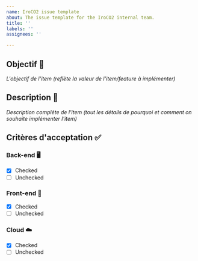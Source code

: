 ```yaml
---
name: IroCO2 issue template
about: The issue template for the IroCO2 internal team.
title: ''
labels: ''
assignees: ''

---
```


## Objectif 🎯
*L'objectif de l'item (reflète la valeur de l'item/feature à implémenter)*

## Description 📝
*Description complète de l'item (tout les détails de pourquoi et comment on souhaite implémenter l'item)*

## Critères d'acceptation ✅

### Back-end 🖥️
- [x] Checked
- [ ] Unchecked

### Front-end 🎨
- [x] Checked
- [ ] Unchecked

### Cloud ☁️
- [x] Checked
- [ ] Unchecked
